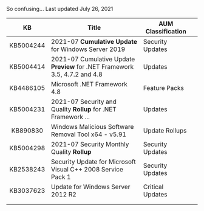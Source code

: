 So confusing... Last updated July 26, 2021

| KB  	| Title  	| AUM Classification  	|   	|
|:-:	|---	|---	|---	|
| KB5004244  	| 2021-07 **Cumulative Update** for Windows Server 2019  	| Security Updates  	|   	|
| KB5004414  	| 2021-07 Cumulative Update **Preview** for .NET Framework 3.5, 4.7.2 and 4.8  	| Updates  	|   	|
| KB4486105  	| Microsoft .NET Framework 4.8   	| Feature Packs  	|   	|
| KB5004231  	| 2021-07 Security and Quality **Rollup** for .NET Framework ...   	| Updates 	|   	|
| KB890830  	| Windows Malicious Software Removal Tool x64 - v5.91 	| Update Rollups  	|   	|
| KB5004298 	| 2021-07 Security Monthly Quality **Rollup**	| Security Updates  	|   	|
| KB2538243  	| Security Update for Microsoft Visual C++ 2008 Service Pack 1 	| Security Updates  	|   	|
| KB3037623  	| Update for Windows Server 2012 R2 | Critical Updates   	|   	|
|   	|   	|   	|   	|
|   	|   	|   	|   	|

